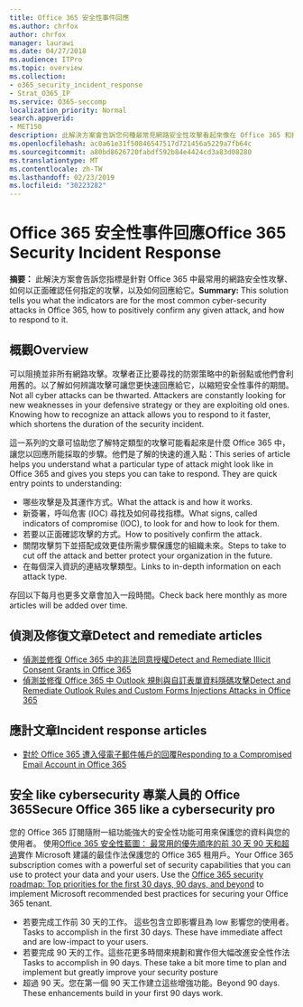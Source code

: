 ```yaml
---
title: Office 365 安全性事件回應
ms.author: chrfox
author: chrfox
manager: laurawi
ms.date: 04/27/2018
ms.audience: ITPro
ms.topic: overview
ms.collection:
- o365_security_incident_response
- Strat_O365_IP
ms.service: O365-seccomp
localization_priority: Normal
search.appverid:
- MET150
description: 此解決方案會告訴您何種最常見網路安全性攻擊看起來像在 Office 365 和給他們的回應方式
ms.openlocfilehash: ac0a61e31f50846547517d721456a5229a7fb64c
ms.sourcegitcommit: a80bd8626720fabdf592b84e4424cd3a83d08280
ms.translationtype: MT
ms.contentlocale: zh-TW
ms.lasthandoff: 02/23/2019
ms.locfileid: "30223282"
---
```

# <a name="office-365-security-incident-response"></a><span data-ttu-id="b9edc-103">Office 365 安全性事件回應</span><span class="sxs-lookup"><span data-stu-id="b9edc-103">Office 365 Security Incident Response</span></span>

 <span data-ttu-id="b9edc-104">**摘要：** 此解決方案會告訴您指標是針對 Office 365 中最常用的網路安全性攻擊、 如何以正面確認任何指定的攻擊，以及如何回應給它。</span><span class="sxs-lookup"><span data-stu-id="b9edc-104">**Summary:** This solution tells you what the indicators are for the most common cyber-security attacks in Office 365, how to positively confirm any given attack, and how to respond to it.</span></span>
  
## <a name="overview"></a><span data-ttu-id="b9edc-105">概觀</span><span class="sxs-lookup"><span data-stu-id="b9edc-105">Overview</span></span>
<span data-ttu-id="b9edc-p101">可以阻撓並非所有網路攻擊。攻擊者正比要尋找的防禦策略中的新弱點或他們會利用舊的。以了解如何辨識攻擊可讓您更快速回應給它，以縮短安全性事件的期間。</span><span class="sxs-lookup"><span data-stu-id="b9edc-p101">Not all cyber attacks can be thwarted. Attackers are constantly looking for new weaknesses in your defensive strategy or they are exploiting old ones. Knowing how to recognize an attack allows you to respond to it faster, which shortens the duration of the security incident.</span></span>

<span data-ttu-id="b9edc-p102">這一系列的文章可協助您了解特定類型的攻擊可能看起來是什麼 Office 365 中，讓您以回應所能採取的步驟。他們是了解的快速的進入點：</span><span class="sxs-lookup"><span data-stu-id="b9edc-p102">This series of article helps you understand what a particular type of attack might look like in Office 365 and gives you steps you can take to respond. They are quick entry points to understanding:</span></span>
 
- <span data-ttu-id="b9edc-111">哪些攻擊是及其運作方式。</span><span class="sxs-lookup"><span data-stu-id="b9edc-111">What the attack is and how it works.</span></span>
- <span data-ttu-id="b9edc-112">新簽署，呼叫危害 (IOC) 尋找及如何尋找指標。</span><span class="sxs-lookup"><span data-stu-id="b9edc-112">What signs, called indicators of compromise (IOC), to look for and how to look for them.</span></span>
- <span data-ttu-id="b9edc-113">若要以正面確認攻擊的方式。</span><span class="sxs-lookup"><span data-stu-id="b9edc-113">How to positively confirm the attack.</span></span>
- <span data-ttu-id="b9edc-114">關閉攻擊剪下並搭配成效更佳所需步驟保護您的組織未來。</span><span class="sxs-lookup"><span data-stu-id="b9edc-114">Steps to take to cut off the attack and better protect your organization in the future.</span></span>
- <span data-ttu-id="b9edc-115">在每個深入資訊的連結攻擊類型。</span><span class="sxs-lookup"><span data-stu-id="b9edc-115">Links to in-depth information on each attack type.</span></span>

<span data-ttu-id="b9edc-116">存回以下每月也更多文章會加入一段時間。</span><span class="sxs-lookup"><span data-stu-id="b9edc-116">Check back here monthly as more articles will be added over time.</span></span>

## <a name="detect-and-remediate-articles"></a><span data-ttu-id="b9edc-117">偵測及修復文章</span><span class="sxs-lookup"><span data-stu-id="b9edc-117">Detect and remediate articles</span></span>

- [<span data-ttu-id="b9edc-118">偵測並修復 Office 365 中的非法同意授權</span><span class="sxs-lookup"><span data-stu-id="b9edc-118">Detect and Remediate Illicit Consent Grants in Office 365</span></span>](detect-and-remediate-illicit-consent-grants.md)
- [<span data-ttu-id="b9edc-119">偵測並修復 Office 365 中 Outlook 規則與自訂表單資料隱碼攻擊</span><span class="sxs-lookup"><span data-stu-id="b9edc-119">Detect and Remediate Outlook Rules and Custom Forms Injections Attacks in Office 365</span></span>](detect-and-remediate-outlook-rules-forms-attack.md)
 
## <a name="incident-response-articles"></a><span data-ttu-id="b9edc-120">應計文章</span><span class="sxs-lookup"><span data-stu-id="b9edc-120">Incident response articles</span></span>

- [<span data-ttu-id="b9edc-121">對於 Office 365 遭入侵電子郵件帳戶的回覆</span><span class="sxs-lookup"><span data-stu-id="b9edc-121">Responding to a Compromised Email Account in Office 365</span></span>](responding-to-a-compromised-email-account.md)

## <a name="secure-office-365-like-a-cybersecurity-pro"></a><span data-ttu-id="b9edc-122">安全 like cybersecurity 專業人員的 Office 365</span><span class="sxs-lookup"><span data-stu-id="b9edc-122">Secure Office 365 like a cybersecurity pro</span></span>
<span data-ttu-id="b9edc-p103">您的 Office 365 訂閱隨附一組功能強大的安全性功能可用來保護您的資料與您的使用者。 使用[Office 365 安全性藍圖： 最常用的優先順序的前 30 天 90 天和超過](https://support.office.com/article/Office-365-security-roadmap-Top-priorities-for-the-first-30-days-90-days-and-beyond-28c86a1c-e4dd-4aad-a2a6-c768a21cb352)實作 Microsoft 建議的最佳作法保護您的 Office 365 租用戶。</span><span class="sxs-lookup"><span data-stu-id="b9edc-p103">Your Office 365 subscription comes with a powerful set of security capabilities that you can use to protect your data and your users.  Use the [Office 365 security roadmap: Top priorities for the first 30 days, 90 days, and beyond](https://support.office.com/article/Office-365-security-roadmap-Top-priorities-for-the-first-30-days-90-days-and-beyond-28c86a1c-e4dd-4aad-a2a6-c768a21cb352) to implement Microsoft recommended best practices for securing your Office 365 tenant.</span></span>
- <span data-ttu-id="b9edc-p104">若要完成工作前 30 天的工作。 這些包含立即影響且為 low 影響您的使用者。</span><span class="sxs-lookup"><span data-stu-id="b9edc-p104">Tasks to accomplish in the first 30 days.  These have immediate affect and are low-impact to your users.</span></span>
- <span data-ttu-id="b9edc-p105">若要完成 90 天的工作。這些花更多時間來規劃和實作但大幅改進安全性作法</span><span class="sxs-lookup"><span data-stu-id="b9edc-p105">Tasks to accomplish in 90 days. These take a bit more time to plan and implement but greatly improve your security posture</span></span>
- <span data-ttu-id="b9edc-p106">超過 90 天。您在第一個 90 天工作建立這些增強功能。</span><span class="sxs-lookup"><span data-stu-id="b9edc-p106">Beyond 90 days. These enhancements build in your first 90 days work.</span></span>






